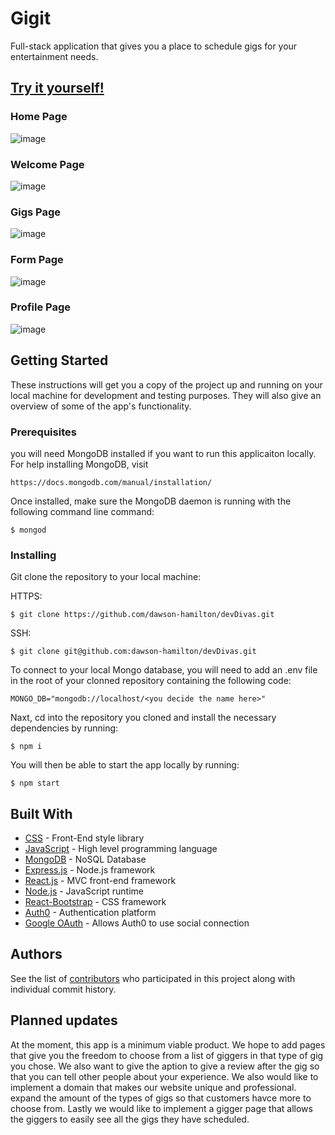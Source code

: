 # Gigit

Full-stack application that gives you a place to schedule gigs for your entertainment needs. 

## [Try it yourself!](https://gigitapp.herokuapp.com/)

### Home Page

![image](./client/src/gigitAssests/images.gigitScreenshots/home-page.png)

### Welcome Page

![image](./client/src/gigitAssests/images.gigitScreenshots/welcome-page.png)

### Gigs Page

![image](./client/src/gigitAssests/images.gigitScreenshots/gigs-page.png)

### Form Page

![image](./client/src/gigitAssests/images.gigitScreenshots/form-page.png)

### Profile Page

![image](./client/src/gigitAssests/images.gigitScreenshots/profile-page.png)

## Getting Started

These instructions will get you a copy of the project up and running on your local machine for 
development and testing purposes. They will also give an overview of some of the app's functionality. 

### Prerequisites

you will need MongoDB installed if you want to run this applicaiton locally. For help installing MongoDB, visit
````
https://docs.mongodb.com/manual/installation/
````

Once installed, make sure the MongoDB daemon is running with the following command line command:
````
$ mongod
````

### Installing

Git clone the repository to your local machine:

HTTPS:
````
$ git clone https://github.com/dawson-hamilton/devDivas.git
````
SSH:
````
$ git clone git@github.com:dawson-hamilton/devDivas.git
````

To connect to your local Mongo database, you will need to add an .env file in the root of your 
clonned repository containing the following code:
````
MONGO_DB="mongodb://localhost/<you decide the name here>"
````

Naxt, cd into the repository you cloned and install the necessary dependencies by running:
````
$ npm i
````

You will then be able to start the app locally by running:
````
$ npm start
````

## Built With

* [CSS](https://developer.mozilla.org/en-US/docs/Web/CSS) - Front-End style library
* [JavaScript](https://developer.mozilla.org/en-US/docs/Web/javascript) - High level programming language
* [MongoDB](https://www.mongodb.com/) - NoSQL Database
* [Express.js](https://expressjs.com/) - Node.js framework
* [React.js](https://reactjs.org/) - MVC front-end framework 
* [Node.js](https://nodejs.org/en/) - JavaScript runtime
* [React-Bootstrap](https://react-bootstrap.github.io/getting-started/introduction/) - CSS framework
* [Auth0](https://auth0.com/) - Authentication platform
* [Google OAuth](https://developers.google.com/identity/protocols/oauth2) - Allows Auth0 to use social connection

## Authors

See the list of [contributors](https://github.com/dawson-hamilton/devDivas/graphs/contributors) who participated 
in this project along with individual commit history. 

## Planned updates

At the moment, this app is a minimum viable product. We hope to add pages that give you the freedom to choose 
from a list of giggers in that type of gig you chose. We also want to give the aption to give a review after 
the gig so that you can tell other people about your experience. We also would like to implement a domain that 
makes our website unique and professional. expand the amount of the types of gigs so that customers havce more 
to choose from. Lastly we would like to implement a gigger page that allows the giggers to easily see all the 
gigs they have scheduled. 
